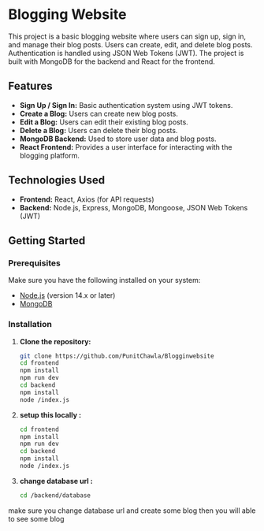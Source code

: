 # Blogging Website

This project is a basic blogging website where users can sign up, sign in, and manage their blog posts. Users can create, edit, and delete blog posts. Authentication is handled using JSON Web Tokens (JWT). The project is built with MongoDB for the backend and React for the frontend.

## Features

- **Sign Up / Sign In:** Basic authentication system using JWT tokens.
- **Create a Blog:** Users can create new blog posts.
- **Edit a Blog:** Users can edit their existing blog posts.
- **Delete a Blog:** Users can delete their blog posts.
- **MongoDB Backend:** Used to store user data and blog posts.
- **React Frontend:** Provides a user interface for interacting with the blogging platform.

## Technologies Used

- **Frontend:** React, Axios (for API requests)
- **Backend:** Node.js, Express, MongoDB, Mongoose, JSON Web Tokens (JWT)

## Getting Started

### Prerequisites

Make sure you have the following installed on your system:

- [Node.js](https://nodejs.org/) (version 14.x or later)
- [MongoDB](https://www.mongodb.com/)

### Installation

1. **Clone the repository:**

   ```bash
   git clone https://github.com/PunitChawla/Blogginwebsite 
   cd frontend 
   npm install 
   npm run dev 
   cd backend
   npm install 
   node /index.js 

1. **setup this locally :**

   ```bash
   cd frontend 
   npm install 
   npm run dev 
   cd backend
   npm install 
   node /index.js 
3. **change database url :**

   ```bash 
   cd /backend/database

make sure you change database url and create some blog then you will able to see some blog 

